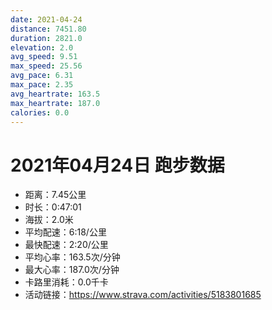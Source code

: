 ```yaml
---
date: 2021-04-24
distance: 7451.80
duration: 2821.0
elevation: 2.0
avg_speed: 9.51
max_speed: 25.56
avg_pace: 6.31
max_pace: 2.35
avg_heartrate: 163.5
max_heartrate: 187.0
calories: 0.0
---
```


# 2021年04月24日 跑步数据

- 距离：7.45公里
- 时长：0:47:01
- 海拔：2.0米
- 平均配速：6:18/公里
- 最快配速：2:20/公里
- 平均心率：163.5次/分钟
- 最大心率：187.0次/分钟
- 卡路里消耗：0.0千卡
- 活动链接：https://www.strava.com/activities/5183801685
